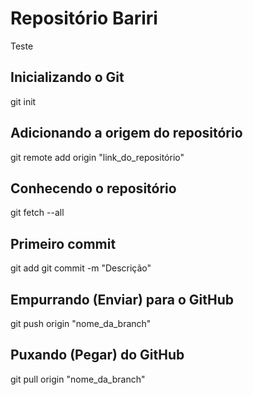 # Repositório Bariri
Teste
## Inicializando o Git
git init

## Adicionando a origem do repositório 
git remote add origin "link_do_repositório"

## Conhecendo o repositório 
git fetch --all

## Primeiro commit 
git add
git commit -m "Descrição"

## Empurrando (Enviar) para o GitHub
git push origin "nome_da_branch"

## Puxando (Pegar) do GitHub 
git pull origin "nome_da_branch"